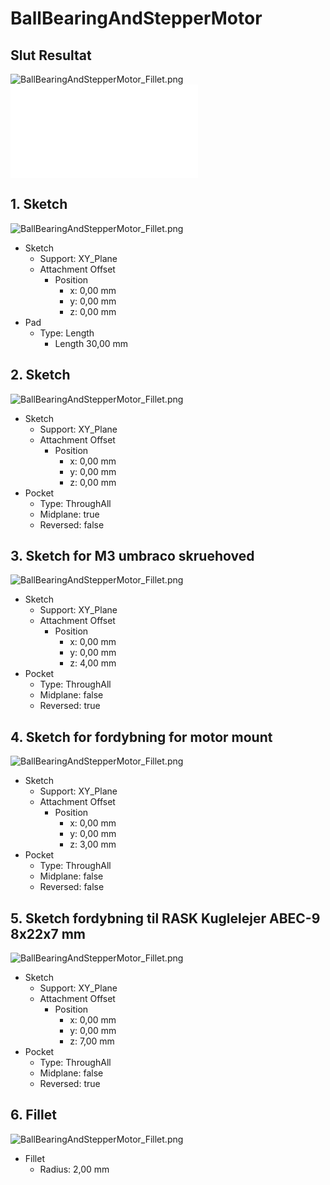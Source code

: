 # BallBearingAndStepperMotor

## Slut Resultat

![BallBearingAndStepperMotor_Fillet.png](./BallBearingAndStepperMotor_Fillet.png)
![BallBearingAndStepperMotor_Fillet.stl](/FreeCad-files/X_Axis/Mount_BallBearingAndStepperMotor/stl/CNC-Mount_BallBearingAndStepperMotor-Body-Leje-Motor.stl)


## 1. Sketch

![BallBearingAndStepperMotor_Fillet.png](./BallBearingAndStepperMotor_Pad-Sketch.png)

* Sketch
  * Support: XY_Plane
  * Attachment Offset
    * Position
      * x: 0,00 mm
      * y: 0,00 mm
      * z: 0,00 mm
* Pad
  * Type: Length
    * Length 30,00 mm

## 2. Sketch

![BallBearingAndStepperMotor_Fillet.png](./BallBearingAndStepperMotor_Pocket-Sketch001.png)

* Sketch
  * Support: XY_Plane
  * Attachment Offset
    * Position
      * x: 0,00 mm
      * y: 0,00 mm
      * z: 0,00 mm
* Pocket
  * Type: ThroughAll
  * Midplane: true
  * Reversed: false

## 3. Sketch for M3 umbraco skruehoved

![BallBearingAndStepperMotor_Fillet.png](./BallBearingAndStepperMotor_Pocket006-Sketch002.png)

* Sketch
  * Support: XY_Plane
  * Attachment Offset
    * Position
      * x: 0,00 mm
      * y: 0,00 mm
      * z: 4,00 mm
* Pocket
  * Type: ThroughAll
  * Midplane: false
  * Reversed: true

## 4. Sketch for fordybning for motor mount

![BallBearingAndStepperMotor_Fillet.png](./BallBearingAndStepperMotor_Pocket007-Sketch003.png)

* Sketch
  * Support: XY_Plane
  * Attachment Offset
    * Position
      * x: 0,00 mm
      * y: 0,00 mm
      * z: 3,00 mm
* Pocket
  * Type: ThroughAll
  * Midplane: false
  * Reversed: false


## 5. Sketch fordybning til RASK Kuglelejer ABEC-9 8x22x7 mm

![BallBearingAndStepperMotor_Fillet.png](./BallBearingAndStepperMotor_Pocket008-Sketch008.png)

* Sketch
  * Support: XY_Plane
  * Attachment Offset
    * Position
      * x: 0,00 mm
      * y: 0,00 mm
      * z: 7,00 mm
* Pocket
  * Type: ThroughAll
  * Midplane: false
  * Reversed: true

## 6. Fillet

![BallBearingAndStepperMotor_Fillet.png](./BallBearingAndStepperMotor_Fillet.png)

* Fillet
  * Radius: 2,00 mm

